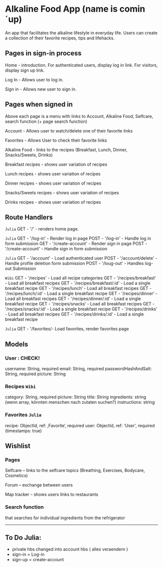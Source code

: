# Alkaline Food App (name is comin´up)

An app that facilitates the alkaline lifestyle in everyday life. Users can create a collection of their favorite recipes, tips and lifehacks.

## Pages in sign-in process

Home - introduction. For authenticated users, display log in link. For visitors, display sign up link.

Log In - Allows user to log in.

Sign in - Allows new user to sign in.

## Pages when signed in

Above each page is a menu with links to Account, Alkaline Food, Selfcare, search function (+ page search function)

Account - Allows user to watch/delete one of their favorite links

Favorites - Allows User to check their favorite links

Alkaline Food - links to the recipes (Breakfast, Lunch, Dinner, Snacks/Sweets,
Drinks)

Breakfast recipes - shows user variation of recipes

Lunch recipes - shows user variation of recipes

Dinner recipes - shows user variation of recipes

Snacks/Sweets recipes - shows user variation of recipes

Drinks recipes - shows user variation of recipes

## Route Handlers

`Julia`
GET - '/' - renders home page.

`Julia`
GET - '/log-in' - Render log in page
POST - '/log-in' - Handle log in form submission
GET - '/create-account' - Render sign in page
POST - '/create-account' - Handle sign in form submission

`Julia`
GET - '/account' - Load authenticated user
POST - '/account/delete' - Handle profile deletion form submission
POST - '/loug-out' - Handles log-out Submission

`Wibi`
GET - '/recipes' - Load all recipe categories
GET - '/recipes/breakfast‘ - Load all breakfast recipes
GET - '/recipes/breakfast/:id‘ - Load a single breakfast recipe
GET - '/recipes/lunch‘ - Load all breakfast recipes
GET - '/recipes/lunch/:id‘ - Load a single breakfast recipe
GET - '/recipes/dinner‘ - Load all breakfast recipes
GET - '/recipes/dinner/:id‘ - Load a single breakfast recipe
GET - '/recipes/snacks‘ - Load all breakfast recipes
GET - '/recipes/snacks/:id‘ - Load a single breakfast recipe
GET - '/recipes/drinks‘ - Load all breakfast recipes
GET - '/recipes/drinks/:id‘ - Load a single breakfast recipe

`Julia`
GET - '/favorites/- Load favorites, render favorites page

## Models

### User : CHECK!

username: String, required
email: String, required
passwordHashAndSalt: String, required
picture: String

### Recipes `Wibi`

category: String, required
picture: String
title: String
ingredients: string (wenn array, könnten menschen nach zutaten suchen?)
instructions: string

### Favorites `Julia`

recipe: ObjectId, ref: ‚Favorite‘, required
user: ObjectId, ref: 'User', required
(timestamps: true)

## Wishlist

### Pages

Selfcare – links to the selfcare topics (Breathing, Exercises, Bodycare, Cosmetics)

Forum – exchange between users

Map tracker – shows users links to restaurants

### Search function

that searches for individual ingredients from the refrigerator

---

## To Do Julia:

- private hbs changed into account hbs ( alles veraendern )
- sign-in = Log-in
- sign-up = create-account

